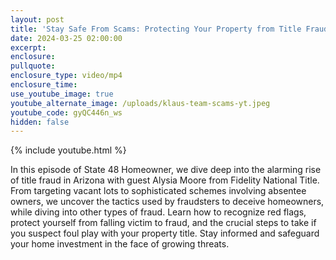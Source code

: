 ```yaml
---
layout: post
title: 'Stay Safe From Scams: Protecting Your Property from Title Fraud'
date: 2024-03-25 02:00:00
excerpt:
enclosure:
pullquote:
enclosure_type: video/mp4
enclosure_time:
use_youtube_image: true
youtube_alternate_image: /uploads/klaus-team-scams-yt.jpeg
youtube_code: gyQC446n_ws
hidden: false
---
```

{% include youtube.html %}

In this episode of State 48 Homeowner, we dive deep into the alarming rise of title fraud in Arizona with guest Alysia Moore from Fidelity National Title. From targeting vacant lots to sophisticated schemes involving absentee owners, we uncover the tactics used by fraudsters to deceive homeowners, while diving into other types of fraud. Learn how to recognize red flags, protect yourself from falling victim to fraud, and the crucial steps to take if you suspect foul play with your property title. Stay informed and safeguard your home investment in the face of growing threats.